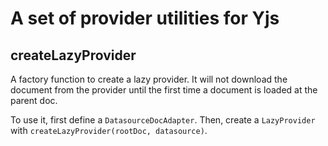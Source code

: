 # A set of provider utilities for Yjs

## createLazyProvider

A factory function to create a lazy provider. It will not download the document from the provider until the first time a document is loaded at the parent doc.

To use it, first define a `DatasourceDocAdapter`.
Then, create a `LazyProvider` with `createLazyProvider(rootDoc, datasource)`.

